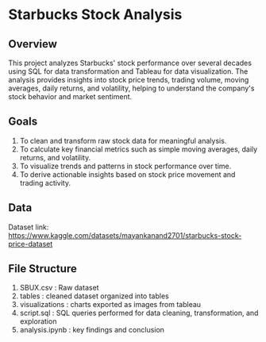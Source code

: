 # Starbucks Stock Analysis

## Overview
This project analyzes Starbucks' stock performance over several decades using SQL for data transformation and Tableau for data visualization. The analysis provides insights into stock price trends, trading volume, moving averages, daily returns, and volatility, helping to understand the company's stock behavior and market sentiment.

## Goals
1. To clean and transform raw stock data for meaningful analysis.
2. To calculate key financial metrics such as simple moving averages, daily returns, and volatility.
3. To visualize trends and patterns in stock performance over time.
4. To derive actionable insights based on stock price movement and trading activity.

## Data
Dataset link: https://www.kaggle.com/datasets/mayankanand2701/starbucks-stock-price-dataset

## File Structure
1. SBUX.csv : Raw dataset
2. tables : cleaned dataset organized into tables
3. visualizations : charts exported as images from tableau
4. script.sql : SQL queries performed for data cleaning, transformation, and exploration
5. analysis.ipynb : key findings and conclusion
